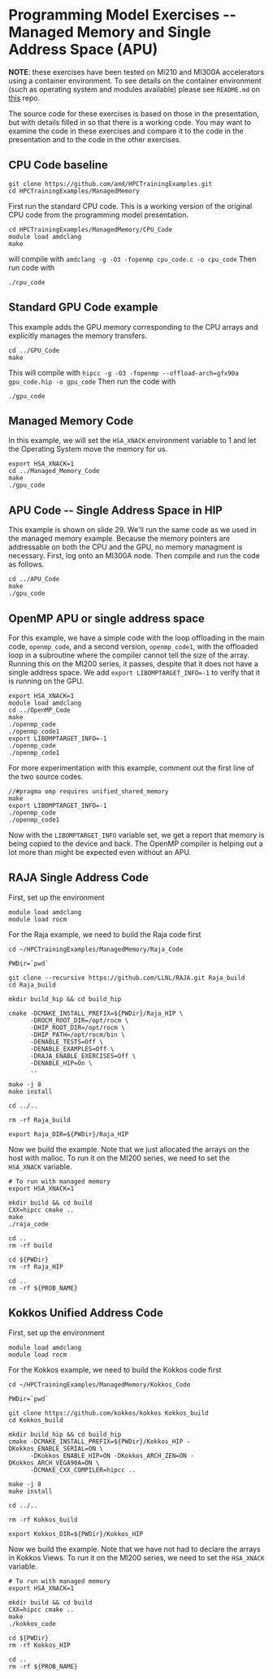 # Programming Model Exercises -- Managed Memory and Single Address Space (APU)

**NOTE**: these exercises have been tested on MI210 and MI300A accelerators using a container environment.
To see details on the container environment (such as operating system and modules available) please see `README.md` on [this](https://github.com/amd/HPCTrainingDock) repo.

The source code for these exercises is based on those in the presentation, but with details
filled in so that there is a working code. You may want to examine the code in these exercises
and compare it to the code in the presentation and to the code in the other exercises.

## CPU Code baseline

```
git clone https://github.com/amd/HPCTrainingExamples.git
cd HPCTrainingExamples/ManagedMemory
```
First run the standard CPU code. This is a working version of the original CPU code from the programming model presentation.

```
cd HPCTrainingExamples/ManagedMemory/CPU_Code
module load amdclang
make
```

will compile with `amdclang -g -O3 -fopenmp cpu_code.c -o cpu_code`
Then run code with

```
./cpu_code
```

## Standard GPU Code example

This example adds the GPU memory corresponding to the CPU arrays and explicitly manages the memory transfers. 

```
cd ../GPU_Code
make
```

This will compile with `hipcc -g -O3 -fopenmp --offload-arch=gfx90a gpu_code.hip -o gpu_code`
Then run the code with

```
./gpu_code
```

## Managed Memory Code

In this example, we will set the `HSA_XNACK` environment variable to 1 and let the Operating System move the memory for us.

```
export HSA_XNACK=1
cd ../Managed_Memory_Code
make
./gpu_code
```

## APU Code -- Single Address Space in HIP

This example is shown on slide 29. We'll run the same code as we used in the managed memory 
example. Because 
the memory pointers are addressable on both the CPU and the GPU, no memory managment is necessary. First, 
log onto an MI300A node. Then compile and run the code as follows.

```
cd ../APU_Code
make
./gpu_code
```

## OpenMP APU or single address space

For this example, we have a simple code with the loop offloading in the main code, `openmp_code`, and a second version, `openmp_code1`, with the offloaded loop in a subroutine where the compiler cannot tell the size of the array. Running this on the MI200 series, it passes, despite that it does not have a single address space. We add `export LIBOMPTARGET_INFO=-1` to verify that it is running on the GPU. 

```
export HSA_XNACK=1
module load amdclang
cd ../OpenMP_Code
make
./openmp_code
./openmp_code1
export LIBOMPTARGET_INFO=-1
./openmp_code
./openmp_code1
```

For more experimentation with this example, comment out the first line of the two source codes.

```
//#pragma omp requires unified_shared_memory
make
export LIBOMPTARGET_INFO=-1
./openmp_code
./openmp_code1
```

Now with the `LIBOMPTARGET_INFO` variable set, we get a report that memory is being copied to the device
and back. The OpenMP compiler is helping out a lot more than might be expected even without an APU.

## RAJA Single Address Code

First, set up the environment

```
module load amdclang
module load rocm
```

For the Raja example, we need to build the Raja code first

```
cd ~/HPCTrainingExamples/ManagedMemory/Raja_Code

PWDir=`pwd`

git clone --recursive https://github.com/LLNL/RAJA.git Raja_build
cd Raja_build

mkdir build_hip && cd build_hip

cmake -DCMAKE_INSTALL_PREFIX=${PWDir}/Raja_HIP \
      -DROCM_ROOT_DIR=/opt/rocm \
      -DHIP_ROOT_DIR=/opt/rocm \
      -DHIP_PATH=/opt/rocm/bin \
      -DENABLE_TESTS=Off \
      -DENABLE_EXAMPLES=Off \
      -DRAJA_ENABLE_EXERCISES=Off \
      -DENABLE_HIP=On \
      ..

make -j 8
make install

cd ../..

rm -rf Raja_build

export Raja_DIR=${PWDir}/Raja_HIP
```

Now we build the example. Note that we just allocated the arrays on the
host with malloc. To run it on the MI200 series, we need to set the
`HSA_XNACK` variable.

```
# To run with managed memory
export HSA_XNACK=1

mkdir build && cd build
CXX=hipcc cmake ..
make
./raja_code

cd ..
rm -rf build

cd ${PWDir}
rm -rf Raja_HIP

cd ..
rm -rf ${PROB_NAME}
```

## Kokkos Unified Address Code

First, set up the environment

```
module load amdclang
module load rocm
```

For the Kokkos example, we need to build the Kokkos code first

```
cd ~/HPCTrainingExamples/ManagedMemory/Kokkos_Code

PWDir=`pwd`

git clone https://github.com/kokkos/kokkos Kokkos_build
cd Kokkos_build

mkdir build_hip && cd build_hip
cmake -DCMAKE_INSTALL_PREFIX=${PWDir}/Kokkos_HIP -DKokkos_ENABLE_SERIAL=ON \
      -DKokkos_ENABLE_HIP=ON -DKokkos_ARCH_ZEN=ON -DKokkos_ARCH_VEGA90A=ON \
      -DCMAKE_CXX_COMPILER=hipcc ..

make -j 8
make install

cd ../..

rm -rf Kokkos_build

export Kokkos_DIR=${PWDir}/Kokkos_HIP
```

Now we build the example. Note that we have not had to declare the arrays
in Kokkos Views. To run it on the MI200 series, we need to set the
`HSA_XNACK` variable.

```
# To run with managed memory
export HSA_XNACK=1

mkdir build && cd build
CXX=hipcc cmake ..
make
./kokkos_code

cd ${PWDir}
rm -rf Kokkos_HIP

cd ..
rm -rf ${PROB_NAME}
```

